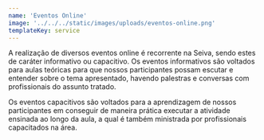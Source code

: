 ```yaml
---
name: 'Eventos Online'
image: '../../../static/images/uploads/eventos-online.png'
templateKey: service
---
```


A realização de diversos eventos online é recorrente na Seiva, sendo estes de caráter informativo ou capacitivo. Os eventos informativos são voltados para aulas teóricas para que nossos participantes possam escutar e entender sobre o tema apresentado, havendo palestras e conversas com profissionais do assunto tratado.

Os eventos capacitivos são voltados para a aprendizagem de nossos participantes em conseguir de maneira prática executar a atividade ensinada ao longo da aula, a qual é também ministrada por profissionais capacitados na área.
